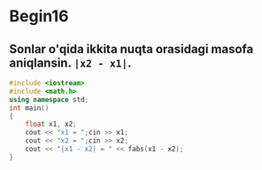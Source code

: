 # Begin16
## Sonlar o'qida ikkita nuqta orasidagi masofa aniqlansin. `|x2 - x1|`.
```cpp
#include <iostream>
#include <math.h>
using namespace std;
int main()
{
    float x1, x2;
    cout << "x1 = ";cin >> x1;
    cout << "x2 = ";cin >> x2;
    cout << "|x1 - x2| = " << fabs(x1 - x2);
}
```
